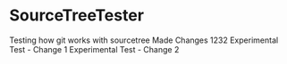 # SourceTreeTester
Testing how git works with sourcetree
Made Changes 1232
Experimental Test - Change 1
Experimental Test - Change 2